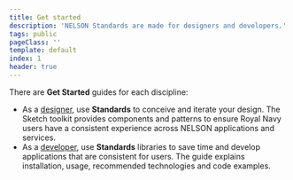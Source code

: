 ```yaml
---
title: Get started
description: 'NELSON Standards are made for designers and developers.'
tags: public
pageClass: ''
template: default
index: 1
header: true
---
```


There are **Get Started** guides for each discipline:

* As a [designer](/get-started/design), use **Standards** to conceive and iterate your design. The Sketch toolkit provides components and patterns to ensure Royal Navy users have a consistent experience across NELSON applications and services.
* As a [developer](/get-started/development), use **Standards** libraries to save time and develop applications that are consistent for users. The guide explains installation, usage, recommended technologies and code examples.
